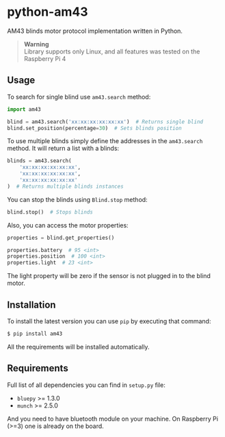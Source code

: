 # python-am43

AM43 blinds motor protocol implementation written in Python.

> **Warning**  
> Library supports only Linux, and all features was tested on the Raspberry Pi 4

## Usage

To search for single blind use `am43.search` method:

```python
import am43

blind = am43.search('xx:xx:xx:xx:xx:xx')  # Returns single blind
blind.set_position(percentage=30)  # Sets blinds position
```

To use multiple blinds simply define the addresses in the `am43.search` method. It will return a list with a blinds:

```python
blinds = am43.search(
    'xx:xx:xx:xx:xx:xx',
    'xx:xx:xx:xx:xx:xx',
    'xx:xx:xx:xx:xx:xx'
)  # Returns multiple blinds instances
```

You can stop the blinds using `Blind.stop` method:

```python
blind.stop()  # Stops blinds
```

Also, you can access the motor properties:

```python
properties = blind.get_properties()

properties.battery  # 95 <int>
properties.position  # 100 <int>
properties.light  # 23 <int>
```

The light property will be zero if the sensor is not plugged in to the blind motor.

## Installation

To install the latest version you can use `pip` by executing that command:

```bash
$ pip install am43
```

All the requirements will be installed automatically.

## Requirements

Full list of all dependencies you can find in `setup.py` file:

- `bluepy` >= 1.3.0
- `munch` >= 2.5.0

And you need to have bluetooth module on your machine. On Raspberry Pi (>=3) one is already on the board.

